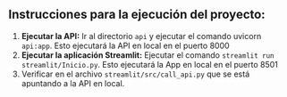 ## Instrucciones para la ejecución del proyecto:

1. **Ejecutar la API:** Ir al directorio `api` y ejecutar el comando uvicorn `api:app`. Esto ejecutará la API en local en el puerto 8000
2. **Ejecutar la aplicación Streamlit:** Ejecutar el comando `streamlit run streamlit/Inicio.py`. Esto ejecutará la App en local en el puerto 8501
3. Verificar en el archivo `streamlit/src/call_api.py` que se está apuntando a la API en local.
